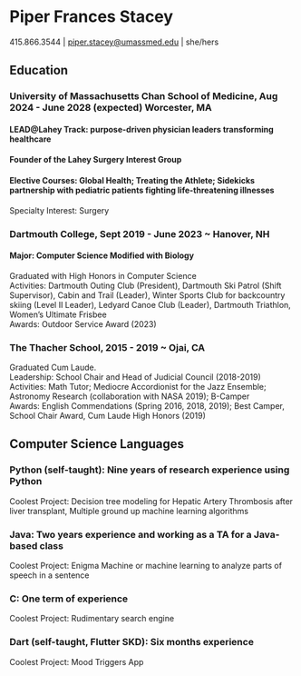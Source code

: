 
# Piper Frances Stacey
415.866.3544 | piper.stacey@umassmed.edu | she/hers<br/>

## Education
### University of Massachusetts Chan School of Medicine, Aug 2024 - June 2028 (expected)	             Worcester, MA
#### LEAD@Lahey Track: purpose-driven physician leaders transforming healthcare
#### Founder of the Lahey Surgery Interest Group
#### Elective Courses: Global Health; Treating the Athlete; Sidekicks partnership with pediatric patients fighting life-threatening illnesses
Specialty Interest: Surgery <br/>


### Dartmouth College, Sept 2019 - June 2023 ~ Hanover, NH
#### Major: Computer Science Modified with Biology
Graduated with High Honors in Computer Science<br/>
Activities: Dartmouth Outing Club (President), Dartmouth Ski Patrol (Shift Supervisor), Cabin and Trail (Leader), Winter Sports Club for backcountry skiing (Level II Leader), Ledyard Canoe Club (Leader), Dartmouth Triathlon, Women’s Ultimate Frisbee<br/>
Awards: Outdoor Service Award (2023)<br/>

### The Thacher School, 2015 - 2019 ~ Ojai, CA
Graduated Cum Laude.<br/>
Leadership: School Chair and Head of Judicial Council (2018-2019)<br/>
Activities: Math Tutor; Mediocre Accordionist for the Jazz Ensemble; Astronomy Research (collaboration with NASA 2019); B-Camper<br/>
Awards: English Commendations (Spring 2016, 2018, 2019); Best Camper, School Chair Award, Cum Laude High Honors (2019)<br/>

## Computer Science Languages
### Python (self-taught): Nine years of research experience using Python 
Coolest Project: Decision tree modeling for Hepatic Artery Thrombosis after liver transplant, Multiple ground up machine learning algorithms
### Java: Two years experience and working as a TA for a Java-based class
Coolest Project: Enigma Machine or machine learning to analyze parts of speech in a sentence
### C: One term of experience
Coolest Project: Rudimentary search engine 
### Dart (self-taught, Flutter SKD): Six months experience
Coolest Project: Mood Triggers App
